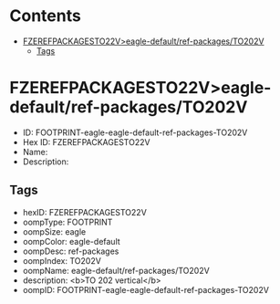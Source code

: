 



Contents
========

* [FZEREFPACKAGESTO22V>eagle-default/ref-packages/TO202V](#fzerefpackagesto22veagle-defaultref-packagesto202v)
	* [Tags](#tags)

# FZEREFPACKAGESTO22V>eagle-default/ref-packages/TO202V

- ID: FOOTPRINT-eagle-eagle-default-ref-packages-TO202V
- Hex ID: FZEREFPACKAGESTO22V
- Name: 
- Description: 

## Tags

- hexID: FZEREFPACKAGESTO22V
- oompType: FOOTPRINT
- oompSize: eagle
- oompColor: eagle-default
- oompDesc: ref-packages
- oompIndex: TO202V
- oompName: eagle-default/ref-packages/TO202V
- description: &lt;b&gt;TO 202 vertical&lt;/b&gt;
- oompID: FOOTPRINT-eagle-eagle-default-ref-packages-TO202V
